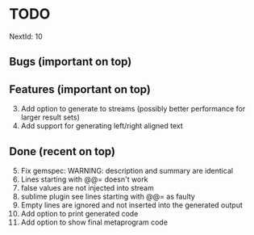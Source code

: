 TODO
====

NextId: 10

Bugs (important on top)
-----------------------

Features (important on top)
---------------------------
3. Add option to generate to streams (possibly better performance for larger result sets)
7. Add support for generating left/right aligned text

Done (recent on top)
--------------------
5. Fix gemspec:  WARNING:  description and summary are identical
9. Lines starting with @@= doesn't work
6. false values are not injected into stream
8. sublime plugin see lines starting with @@= as faulty
1. Empty lines are ignored and not inserted into the generated output
2. Add option to print generated code
4. Add option to show final metaprogram code
